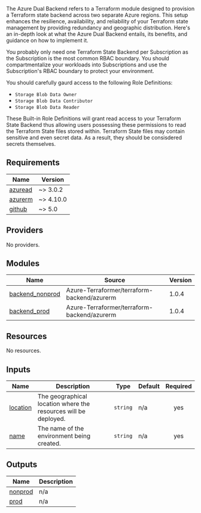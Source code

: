 The Azure Dual Backend refers to a Terraform module designed to provision a Terraform state backend across two separate Azure regions. This setup enhances the resilience, availability, and reliability of your Terraform state management by providing redundancy and geographic distribution. Here's an in-depth look at what the Azure Dual Backend entails, its benefits, and guidance on how to implement it.

You probably only need one Terraform State Backend per Subscription as the Subscription is the most common RBAC boundary. You should compartmentalize your workloads into Subscriptions and use the Subscription's RBAC boundary to protect your environment.

You should carefully gaurd access to the following Role Definitions:

- `Storage Blob Data Owner`
- `Storage Blob Data Contributor`
- `Storage Blob Data Reader`

These Built-in Role Definitions will grant read access to your Terraform State Backend thus allowing users possessing these permissions to read the Terraform State files stored within. Terraform State files may contain sensitive and even secret data. As a result, they should be consisdered secrets themselves.

<!-- BEGIN_TF_DOCS -->
## Requirements

| Name | Version |
|------|---------|
| <a name="requirement_azuread"></a> [azuread](#requirement\_azuread) | ~> 3.0.2 |
| <a name="requirement_azurerm"></a> [azurerm](#requirement\_azurerm) | ~> 4.10.0 |
| <a name="requirement_github"></a> [github](#requirement\_github) | ~> 5.0 |

## Providers

No providers.

## Modules

| Name | Source | Version |
|------|--------|---------|
| <a name="module_backend_nonprod"></a> [backend\_nonprod](#module\_backend\_nonprod) | Azure-Terraformer/terraform-backend/azurerm | 1.0.4 |
| <a name="module_backend_prod"></a> [backend\_prod](#module\_backend\_prod) | Azure-Terraformer/terraform-backend/azurerm | 1.0.4 |

## Resources

No resources.

## Inputs

| Name | Description | Type | Default | Required |
|------|-------------|------|---------|:--------:|
| <a name="input_location"></a> [location](#input\_location) | The geographical location where the resources will be deployed. | `string` | n/a | yes |
| <a name="input_name"></a> [name](#input\_name) | The name of the environment being created. | `string` | n/a | yes |

## Outputs

| Name | Description |
|------|-------------|
| <a name="output_nonprod"></a> [nonprod](#output\_nonprod) | n/a |
| <a name="output_prod"></a> [prod](#output\_prod) | n/a |
<!-- END_TF_DOCS -->